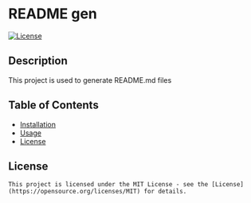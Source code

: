 # README gen

  [![License](https://img.shields.io/badge/License-MIT-blue.svg)](https://opensource.org/licenses/MIT)

  ## Description
  This project is used to generate README.md files

  ## Table of Contents
  - [Installation](#installation)
  - [Usage](#usage)
  - [License](#license)

  ## License

    This project is licensed under the MIT License - see the [License](https://opensource.org/licenses/MIT) for details.

